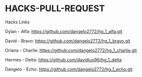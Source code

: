 # HACKS-PULL-REQUEST

Hacks	Links

Dylan - Alfa:	     https://github.com/dangelo2772/hg_1_alfa.git

David - Bravo:	   https://github.com/dangelo2772/hg_1_bravo.git

Oriana - Charlie:	 https://github.com/dangelo2772/hg_1_charlie.git

Hermes - Delta:	   https://github.com/davidjuo96/hg_1_delta

Dangelo - Echo:	   https://github.com/dangelo2772/hg_1_echo.git
